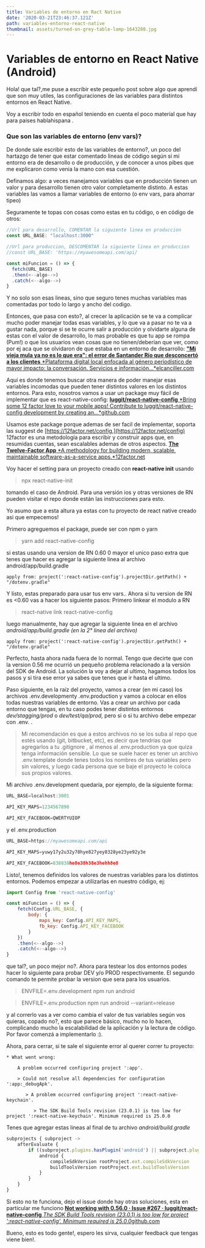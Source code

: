 ```yaml
---
title: Variables de entorno en Ract Native
date: '2020-03-21T23:46:37.121Z'
path: variables-entorno-react-native
thumbnail: assets/turned-on-grey-table-lamp-1643280.jpg
---
```


# Variables de entorno en React Native (Android)

Hola! que tal?,me puse a escribir este pequeño post sobre algo que aprendí que son muy utiles, las configuraciones de las variables para distintos entornos en React Native.

Voy a escribir todo en español teniendo en cuenta el poco material que hay para paises hablahispana .

### **Que son las variables de entorno (env vars)?**

De donde sale escribir esto de las variables de entorno?, un poco del hartazgo de tener que estar comentado lineas de código según si mi entorno era de desarrollo o de producción, y de conocer a unos pibes que me explicaron como venia la mano con esa cuestión.

Definamos algo: a veces manejamos variables que en producción tienen un valor y para desarrollo tienen otro valor completamente distinto. A estas variables las vamos a llamar variables de entorno (o env vars, para ahorrar tipeo)

Seguramente te topas con cosas como estas en tu código, o en código de otros:

```js
//Url para desarrollo, COMENTAR la siguiente linea en produccion
const URL_BASE: "localhost:3000"

//Url para produccion, DESCOMENTAR la siguiente linea en produccion
//const URL_BASE: 'https://myawesomeapi.com/api/

const miFuncion = () => {
  fetch(URL_BASE)
  .then(<--algo-->)
  .catch(<--algo-->)
}
```

Y no solo son esas lineas, sino que seguro tenes muchas variables mas comentadas por todo lo largo y ancho del codigo.

Entonces, que pasa con esto?, al crecer la aplicación se te va a complicar mucho poder manejar todas esas variables, y lo que va a pasar no te va a gustar nada, porque si se te ocurre salir a producción y olvidarte alguna de estas con el valor de desarrollo, lo mas probable es que tu app se rompa (Pum!) o que los usuarios vean cosas que no tienen/deberían que ver, como por ej aca que se olvidaron de que estaba en un entorno de desarrollo:
[**"Mi vieja mula ya no es lo que era": el error de Santander Río que desconcertó a los clientes**
*Plataforma digital local enfocada al género periodístico de mayor impacto: la conversación. Servicios e información…*elcanciller.com](https://elcanciller.com/nota/5609)

Aquí es donde tenemos buscar otra manera de poder manejar esas variables incomodas que pueden tener distintos valores en los distintos entornos. Para esto, nosotros vamos a usar un package muy fácil de implementar que es react-native-config:
[**luggit/react-native-config**
*Bring some 12 factor love to your mobile apps! Contribute to luggit/react-native-config development by creating an…*github.com](https://github.com/luggit/react-native-config)

Usamos este package porque ademas de ser facil de implementar, soporta las suggest de [https://12factor.net/config,](https://12factor.net/config) 12factor es una metodología para escribir y construir apps que, en resumidas cuentas, sean escalables ademas de otros aspectos.
[**The Twelve-Factor App**
*A methodology for building modern, scalable, maintainable software-as-a-service apps.*12factor.net](https://12factor.net/)

Voy hacer el setting para un proyecto creado con **react-native init** usando

> npx react-native-init

tomando el caso de Android. Para una versión ios y otras versiones de RN pueden visitar el repo donde están las instrucciones para esto.

Yo asumo que a esta altura ya estas con tu proyecto de react native creado asi que empecemos!

Primero agreguemos el package, puede ser con npm o yarn

> yarn add react-native-config

si estas usando una version de RN 0.60 0 mayor el unico paso extra que tenes que hacer es agregar la siguiente linea al archivo android/app/build.gradle

`apply from: project(':react-native-config').projectDir.getPath() + "/dotenv.gradle"`

Y listo, estas preparado para usar tus env vars.. Ahora si tu version de RN es <0.60 vas a hacer los siguiente pasos: Primero linkear el modulo a RN

> react-native link react-native-config

luego manualmente, hay que agregar la siguiente linea en el archivo *android/app/build.gradle (en la 2° linea del archivo)*

`apply from: project(':react-native-config').projectDir.getPath() + "/dotenv.gradle"`

Perfecto, hasta ahora nada fuera de lo normal. Tengo que decirte que con la version 0.56 me ocurrió un pequeño problema relacionado a la versión del SDK de Android. La solución la voy a dejar al ultimo, hagamos todos los pasos y si tira ese error ya sabes que tenes que ir hasta el ultimo.

Paso siguiente, en la raíz del proyecto, vamos a crear (en mi caso) los archivos .env.developmenty .env.production y vamos a colocar en ellos todas nuestras variables de entorno. Vas a crear un archivo por cada entorno que tengas, en tu caso podes tener distintos entornos *dev/stagging/prod* o *dev/test/qa/prod,* pero si o si tu archivo debe empezar con .env. .
> Mi recomendación es que a estos archivos no se los suba al repo que estés usando (git, bitbucket, etc), es decir que tendrías que agregarlos a tu .gitignore , al menos al .env.production ya que quiza tenga información sensible. Lo que se suele hacer es tener un archivo .env.template donde tenes todos los nombres de tus variables pero sin valores, y luego cada persona que se baje el proyecto le coloca sus propios valores.

Mi archivo .env.development quedaría, por ejemplo, de la siguiente forma:

```js
URL_BASE=localhost:3001

API_KEY_MAPS=1234567890

API_KEY_FACEBOOK=QWERTYUIOP
```

y el .env.production

```js
URL_BASE=https://myawesomeapi.com/api

API_KEY_MAPS=yuwy17y2u32y78hye827yey8328ye23ye92y3e

API_KEY_FACEBOOK=838838he8e38h38e3hehh8e8
```

Listo!, tenemos definidos los valores de nuestras variables para los distintos entornos. Podemos empezar a utilizarlas en nuestro código, ej:

```js
import Config from 'react-native-config'

const miFuncion = () => {
    fetch(Config.URL_BASE, {
        body: {
            maps_key: Config.API_KEY_MAPS, 
            fb_key: Config.API_KEY_FACEBOOK 
        }
    })
    .then(<--algo-->)
    .catch(<--algo-->)
}
```

que tal?, un poco mejor no?. Ahora para testear los dos entornos podes hacer lo siguiente para probar DEV y/o PROD respectivamente. El segundo comando te permite probar la version que sera para los usuarios.
> ENVFILE=.env.development npm run android

> ENVFILE=.env.production npm run android --variant=release

y al correrlo vas a ver como cambia el valor de tus variables según vos quieras, copado no?, esto que parece básico, mucho no lo hacen, complicando mucho la escalabilidad de la aplicación y la lectura de código. Por favor comenzá a implementarlo :).

Ahora, para cerrar, si te sale el siguiente error al querer correr tu proyecto:

    * What went wrong:
    
        A problem occurred configuring project ':app'.
    
        > Could not resolve all dependencies for configuration ':app:_debugApk'.
    
           > A problem occurred configuring project ':react-native-keychain'.
    
              > The SDK Build Tools revision (23.0.1) is too low for project ':react-native-keychain'. Minimum required is 25.0.0

Tenes que agregar estas lineas al final de tu archivo *android/build.gradle*

```js
subprojects { subproject ->
    afterEvaluate {
        if ((subproject.plugins.hasPlugin('android') || subproject.plugins.hasPlugin('android-library'))) {
            android {
                compileSdkVersion rootProject.ext.compileSdkVersion
                buildToolsVersion rootProject.ext.buildToolsVersion
            }
        }
    }
}
```

Si esto no te funciona, dejo el issue donde hay otras soluciones, esta en particular me funciono
[**Not working with 0.56.0 · Issue #267 · luggit/react-native-config**
*The SDK Build Tools revision (23.0.1) is too low for project ':react-native-config'. Minimum required is 25.0.0*github.com](https://github.com/luggit/react-native-config/issues/267)

Bueno, esto es todo gente!, espero les sirva, cualquier feedback que tengas viene bien!.
